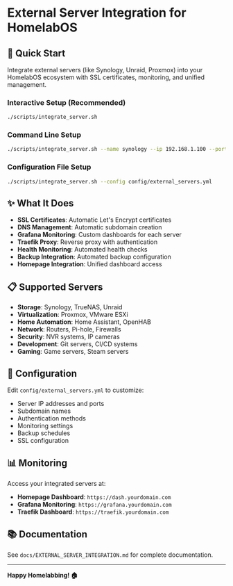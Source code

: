 # External Server Integration for HomelabOS

## 🚀 Quick Start

Integrate external servers (like Synology, Unraid, Proxmox) into your HomelabOS ecosystem with SSL certificates, monitoring, and unified management.

### **Interactive Setup (Recommended)**
```bash
./scripts/integrate_server.sh
```

### **Command Line Setup**
```bash
./scripts/integrate_server.sh --name synology --ip 192.168.1.100 --port 5000
```

### **Configuration File Setup**
```bash
./scripts/integrate_server.sh --config config/external_servers.yml
```

## ✨ What It Does

- **SSL Certificates**: Automatic Let's Encrypt certificates
- **DNS Management**: Automatic subdomain creation
- **Grafana Monitoring**: Custom dashboards for each server
- **Traefik Proxy**: Reverse proxy with authentication
- **Health Monitoring**: Automated health checks
- **Backup Integration**: Automated backup configuration
- **Homepage Integration**: Unified dashboard access

## 📋 Supported Servers

- **Storage**: Synology, TrueNAS, Unraid
- **Virtualization**: Proxmox, VMware ESXi
- **Home Automation**: Home Assistant, OpenHAB
- **Network**: Routers, Pi-hole, Firewalls
- **Security**: NVR systems, IP cameras
- **Development**: Git servers, CI/CD systems
- **Gaming**: Game servers, Steam servers

## 🔧 Configuration

Edit `config/external_servers.yml` to customize:
- Server IP addresses and ports
- Subdomain names
- Authentication methods
- Monitoring settings
- Backup schedules
- SSL configuration

## 📊 Monitoring

Access your integrated servers at:
- **Homepage Dashboard**: `https://dash.yourdomain.com`
- **Grafana Monitoring**: `https://grafana.yourdomain.com`
- **Traefik Dashboard**: `https://traefik.yourdomain.com`

## 📚 Documentation

See `docs/EXTERNAL_SERVER_INTEGRATION.md` for complete documentation.

---

**Happy Homelabbing! 🏠** 